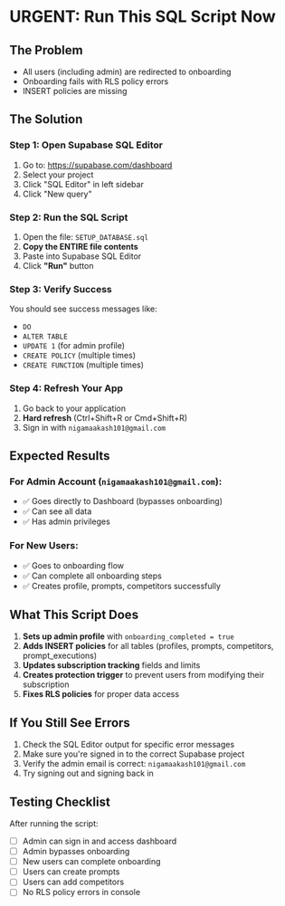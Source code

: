 # URGENT: Run This SQL Script Now

## The Problem
- All users (including admin) are redirected to onboarding
- Onboarding fails with RLS policy errors
- INSERT policies are missing

## The Solution

### Step 1: Open Supabase SQL Editor
1. Go to: https://supabase.com/dashboard
2. Select your project
3. Click "SQL Editor" in left sidebar
4. Click "New query"

### Step 2: Run the SQL Script
1. Open the file: `SETUP_DATABASE.sql`
2. **Copy the ENTIRE file contents**
3. Paste into Supabase SQL Editor
4. Click **"Run"** button

### Step 3: Verify Success
You should see success messages like:
- `DO`
- `ALTER TABLE`
- `UPDATE 1` (for admin profile)
- `CREATE POLICY` (multiple times)
- `CREATE FUNCTION` (multiple times)

### Step 4: Refresh Your App
1. Go back to your application
2. **Hard refresh** (Ctrl+Shift+R or Cmd+Shift+R)
3. Sign in with `nigamaakash101@gmail.com`

## Expected Results

### For Admin Account (`nigamaakash101@gmail.com`):
- ✅ Goes directly to Dashboard (bypasses onboarding)
- ✅ Can see all data
- ✅ Has admin privileges

### For New Users:
- ✅ Goes to onboarding flow
- ✅ Can complete all onboarding steps
- ✅ Creates profile, prompts, competitors successfully

## What This Script Does

1. **Sets up admin profile** with `onboarding_completed = true`
2. **Adds INSERT policies** for all tables (profiles, prompts, competitors, prompt_executions)
3. **Updates subscription tracking** fields and limits
4. **Creates protection trigger** to prevent users from modifying their subscription
5. **Fixes RLS policies** for proper data access

## If You Still See Errors

1. Check the SQL Editor output for specific error messages
2. Make sure you're signed in to the correct Supabase project
3. Verify the admin email is correct: `nigamaakash101@gmail.com`
4. Try signing out and signing back in

## Testing Checklist

After running the script:
- [ ] Admin can sign in and access dashboard
- [ ] Admin bypasses onboarding
- [ ] New users can complete onboarding
- [ ] Users can create prompts
- [ ] Users can add competitors
- [ ] No RLS policy errors in console
